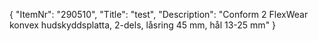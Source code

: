 {
  "ItemNr": "290510",
  "Title": "test",
  "Description": "Conform 2 FlexWear konvex hudskyddsplatta, 2-dels, låsring 45 mm, hål 13-25 mm"
}